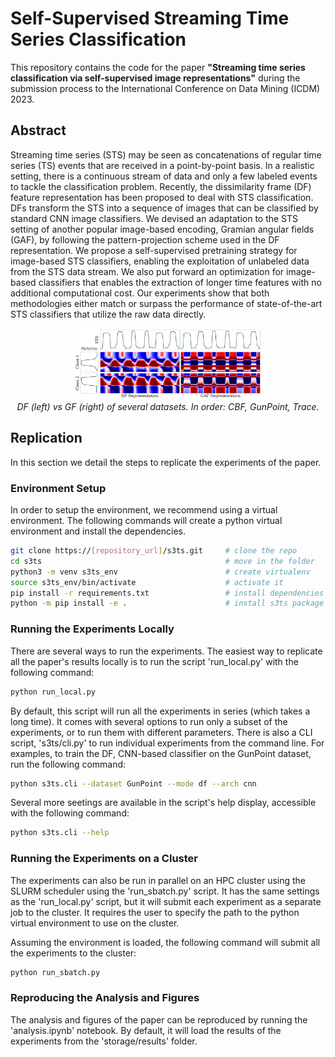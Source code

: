 # Self-Supervised Streaming Time Series Classification

This repository contains the code for the paper **"Streaming time series classification via self-supervised image representations"** during the submission process to the International Conference on Data Mining (ICDM) 2023.

## Abstract

Streaming time series (STS) may be seen as concatenations of regular time series (TS) events that are received in a point-by-point basis. In a realistic setting, there is a continuous stream of data and only a few labeled events to tackle the classification problem. Recently, the dissimilarity frame (DF) feature representation has been proposed to deal with STS classification. DFs transform the STS into a sequence of images that can be classified by standard CNN image classifiers. We devised an adaptation to the STS setting of another popular image-based encoding, Gramian angular fields (GAF), by following the pattern-projection scheme used in the DF representation. We propose a self-supervised pretraining strategy for image-based STS classifiers, enabling the exploitation of unlabeled data from the STS data stream. We also put forward an optimization for image-based classifiers that enables the extraction of longer time features with no additional computational cost. Our experiments show that both methodologies either match or surpass the performance of state-of-the-art STS classifiers that utilize the raw data directly.

<p align="center">
<img src="figures/encodings/df_gf_GunPoint.pdf" alt="" width="300"/> </br>
<em>DF (left) vs GF (right) of several datasets. In order: CBF, GunPoint, Trace.</em>
</p>

## Replication

In this section we detail the steps to replicate the experiments of the paper.

### Environment Setup

In order to setup the environment, we recommend using a virtual environment. The following commands will create a python virtual environment and install the dependencies.

```bash
git clone https://[repository_url]/s3ts.git     # clone the repo
cd s3ts                                         # move in the folder
python3 -m venv s3ts_env                        # create virtualenv
source s3ts_env/bin/activate                    # activate it
pip install -r requirements.txt                 # install dependencies
python -m pip install -e .                      # install s3ts package
```

### Running the Experiments Locally

There are several ways to run the experiments. The easiest way to replicate all the paper's results locally is to run the script 'run_local.py' with the following command:

```bash
python run_local.py
```
By default, this script will run all the experiments in series (which takes a long time). It comes with several options to run only a subset of the experiments, or to run them with different parameters. There is also a CLI script, 's3ts/cli.py' to run individual experiments from the command line. For examples, to train the DF, CNN-based classifier on the GunPoint dataset, run the following command:

```bash
python s3ts.cli --dataset GunPoint --mode df --arch cnn
```

Several more seetings are available in the script's help display, accessible with the following command:

```bash
python s3ts.cli --help
```

### Running the Experiments on a Cluster

The experiments can also be run in parallel on an HPC cluster using the SLURM scheduler using the 'run_sbatch.py' script. It has the same settings as the 'run_local.py' script, but it will submit each experiment as a separate job to the cluster. It requires the user to specify the path to the python virtual environment to use on the cluster.

Assuming the environment is loaded, the following command will submit all the experiments to the cluster:

```bash
python run_sbatch.py
```

### Reproducing the Analysis and Figures

The analysis and figures of the paper can be reproduced by running the 'analysis.ipynb' notebook. By default, it will load the results of the experiments from the 'storage/results' folder.



